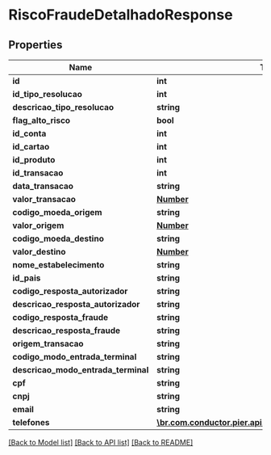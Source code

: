 # RiscoFraudeDetalhadoResponse

## Properties
Name | Type | Description | Notes
------------ | ------------- | ------------- | -------------
**id** | **int** | {{{risco_fraude_detalhado_response_id_value}}} | [optional] 
**id_tipo_resolucao** | **int** | {{{risco_fraude_detalhado_response_id_tipo_resolucao_value}}} | [optional] 
**descricao_tipo_resolucao** | **string** | {{{risco_fraude_detalhado_response_descricao_tipo_resolucao_value}}} | [optional] 
**flag_alto_risco** | **bool** | {{{risco_fraude_detalhado_response_flag_alto_risco_value}}} | [optional] 
**id_conta** | **int** | {{{risco_fraude_detalhado_response_id_conta_value}}} | [optional] 
**id_cartao** | **int** | {{{risco_fraude_detalhado_response_id_cartao_value}}} | [optional] 
**id_produto** | **int** | {{{risco_fraude_detalhado_response_id_produto_value}}} | [optional] 
**id_transacao** | **int** | {{{risco_fraude_detalhado_response_id_transacao_value}}} | [optional] 
**data_transacao** | **string** | {{{risco_fraude_detalhado_response_data_transacao_value}}} | [optional] 
**valor_transacao** | [**Number**](Number.md) | {{{risco_fraude_detalhado_response_valor_transacao_value}}} | [optional] 
**codigo_moeda_origem** | **string** | {{{risco_fraude_detalhado_response_codigo_moeda_origem_value}}} | [optional] 
**valor_origem** | [**Number**](Number.md) | {{{risco_fraude_detalhado_response_valor_origem_value}}} | [optional] 
**codigo_moeda_destino** | **string** | {{{risco_fraude_detalhado_response_codigo_moeda_destino_value}}} | [optional] 
**valor_destino** | [**Number**](Number.md) | {{{risco_fraude_detalhado_response_valor_destino_value}}} | [optional] 
**nome_estabelecimento** | **string** | {{{risco_fraude_detalhado_response_nome_estabelecimento_value}}} | [optional] 
**id_pais** | **string** | {{{risco_fraude_detalhado_response_id_pais_value}}} | [optional] 
**codigo_resposta_autorizador** | **string** | {{{risco_fraude_detalhado_response_codigo_resposta_autorizador_value}}} | [optional] 
**descricao_resposta_autorizador** | **string** | {{{risco_fraude_detalhado_response_descricao_resposta_autorizador_value}}} | [optional] 
**codigo_resposta_fraude** | **string** | {{{risco_fraude_detalhado_response_codigo_resposta_fraude_value}}} | [optional] 
**descricao_resposta_fraude** | **string** | {{{risco_fraude_detalhado_response_descricao_resposta_fraude_value}}} | [optional] 
**origem_transacao** | **string** | {{{risco_fraude_detalhado_response_origem_transacao_value}}} | [optional] 
**codigo_modo_entrada_terminal** | **string** | {{{risco_fraude_detalhado_response_codigo_modo_entrada_terminal_value}}} | [optional] 
**descricao_modo_entrada_terminal** | **string** | {{{risco_fraude_detalhado_response_descricao_modo_entrada_terminal_value}}} | [optional] 
**cpf** | **string** | {{{risco_fraude_detalhado_response_cpf_value}}} | [optional] 
**cnpj** | **string** | {{{risco_fraude_detalhado_response_cnpj_value}}} | [optional] 
**email** | **string** | {{{risco_fraude_detalhado_response_email_value}}} | [optional] 
**telefones** | [**\br.com.conductor.pier.api.v2.model\TelefoneResponse[]**](TelefoneResponse.md) | {{{risco_fraude_detalhado_response_telefones_value}}} | [optional] 

[[Back to Model list]](../README.md#documentation-for-models) [[Back to API list]](../README.md#documentation-for-api-endpoints) [[Back to README]](../README.md)


